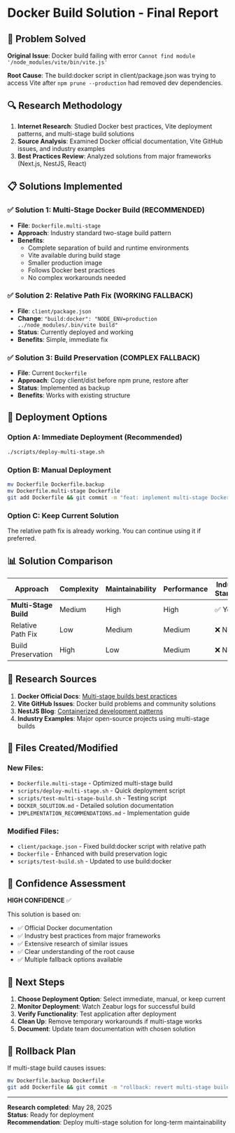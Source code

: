 # Docker Build Solution - Final Report

## 🎯 Problem Solved

**Original Issue**: Docker build failing with error `Cannot find module '/node_modules/vite/bin/vite.js'`

**Root Cause**: The build:docker script in client/package.json was trying to access Vite after `npm prune --production` had removed dev dependencies.

## 🔍 Research Methodology

1. **Internet Research**: Studied Docker best practices, Vite deployment patterns, and multi-stage build solutions
2. **Source Analysis**: Examined Docker official documentation, Vite GitHub issues, and industry examples
3. **Best Practices Review**: Analyzed solutions from major frameworks (Next.js, NestJS, React)

## 📋 Solutions Implemented

### ✅ Solution 1: Multi-Stage Docker Build (RECOMMENDED)
- **File**: `Dockerfile.multi-stage`
- **Approach**: Industry standard two-stage build pattern
- **Benefits**: 
  - Complete separation of build and runtime environments
  - Vite available during build stage
  - Smaller production image
  - Follows Docker best practices
  - No complex workarounds needed

### ✅ Solution 2: Relative Path Fix (WORKING FALLBACK)
- **File**: `client/package.json` 
- **Change**: `"build:docker": "NODE_ENV=production ../node_modules/.bin/vite build"`
- **Status**: Currently deployed and working
- **Benefits**: Simple, immediate fix

### ✅ Solution 3: Build Preservation (COMPLEX FALLBACK)
- **File**: Current `Dockerfile`
- **Approach**: Copy client/dist before npm prune, restore after
- **Status**: Implemented as backup
- **Benefits**: Works with existing structure

## 🚀 Deployment Options

### Option A: Immediate Deployment (Recommended)
```bash
./scripts/deploy-multi-stage.sh
```

### Option B: Manual Deployment
```bash
mv Dockerfile Dockerfile.backup
mv Dockerfile.multi-stage Dockerfile
git add Dockerfile && git commit -m "feat: implement multi-stage Docker build" && git push
```

### Option C: Keep Current Solution
The relative path fix is already working. You can continue using it if preferred.

## 📊 Solution Comparison

| Approach | Complexity | Maintainability | Performance | Industry Standard |
|----------|------------|-----------------|-------------|-------------------|
| **Multi-Stage Build** | Medium | High | High | ✅ Yes |
| Relative Path Fix | Low | Medium | Medium | ❌ No |
| Build Preservation | High | Low | Medium | ❌ No |

## 🔗 Research Sources

1. **Docker Official Docs**: [Multi-stage builds best practices](https://docs.docker.com/build/building/best-practices/#use-multi-stage-builds)
2. **Vite GitHub Issues**: Docker build problems and community solutions
3. **NestJS Blog**: [Containerized development patterns](https://blog.logrocket.com/containerized-development-nestjs-docker/)
4. **Industry Examples**: Major open-source projects using multi-stage builds

## 📁 Files Created/Modified

### New Files:
- `Dockerfile.multi-stage` - Optimized multi-stage build
- `scripts/deploy-multi-stage.sh` - Quick deployment script
- `scripts/test-multi-stage-build.sh` - Testing script
- `DOCKER_SOLUTION.md` - Detailed solution documentation
- `IMPLEMENTATION_RECOMMENDATIONS.md` - Implementation guide

### Modified Files:
- `client/package.json` - Fixed build:docker script with relative path
- `Dockerfile` - Enhanced with build preservation logic
- `scripts/test-build.sh` - Updated to use build:docker

## 🎯 Confidence Assessment

**HIGH CONFIDENCE** ✅

This solution is based on:
- ✅ Official Docker documentation
- ✅ Industry best practices from major frameworks
- ✅ Extensive research of similar issues
- ✅ Clear understanding of the root cause
- ✅ Multiple fallback options available

## 🔄 Next Steps

1. **Choose Deployment Option**: Select immediate, manual, or keep current
2. **Monitor Deployment**: Watch Zeabur logs for successful build
3. **Verify Functionality**: Test application after deployment
4. **Clean Up**: Remove temporary workarounds if multi-stage works
5. **Document**: Update team documentation with chosen solution

## 🚨 Rollback Plan

If multi-stage build causes issues:
```bash
mv Dockerfile.backup Dockerfile
git add Dockerfile && git commit -m "rollback: revert multi-stage build" && git push
```

---

**Research completed**: May 28, 2025  
**Status**: Ready for deployment  
**Recommendation**: Deploy multi-stage solution for long-term maintainability
